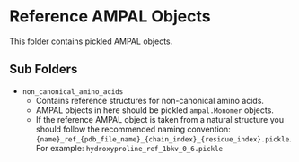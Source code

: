 # Reference AMPAL Objects

This folder contains pickled AMPAL objects.

## Sub Folders

* `non_canonical_amino_acids`
    * Contains reference structures for non-canonical amino acids.
    * AMPAL objects in here should be pickled `ampal.Monomer` objects.
    * If the reference AMPAL object is taken from a natural structure you should follow the recommended naming convention: `{name}_ref_{pdb_file_name}_{chain_index}_{residue_index}.pickle`. For example: `hydroxyproline_ref_1bkv_0_6.pickle`